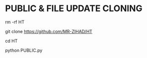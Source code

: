 # PUBLIC & FILE UPDATE CLONING

rm -rf HT

git clone https://github.com/MR-ZIHAD/HT

cd HT

python PUBLIC.py
